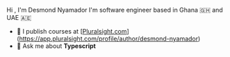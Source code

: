 

Hi , I'm Desmond Nyamador
I'm software engineer based in Ghana 🇬🇭 and UAE 🇦🇪


- 📝 I publish courses at [[Pluralsight.com]()](https://app.pluralsight.com/profile/author/desmond-nyamador)
- 💬 Ask me about **Typescript**






